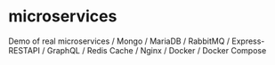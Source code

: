 # microservices
Demo of real microservices / Mongo / MariaDB / RabbitMQ / Express-RESTAPI / GraphQL / Redis Cache / Nginx / Docker / Docker Compose
